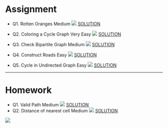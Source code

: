 # Assignment

- Q1. Rotten Oranges
  Medium [![](https://img.shields.io/badge/-MEDIUM-yellow)]() [SOLUTION](src/main/java/com/scaler/dsa/assignment/RottenOranges.java)

- Q2. Coloring a Cycle Graph Very
  Easy [![](https://img.shields.io/badge/-EASY-green)]() [SOLUTION](src/main/java/com/scaler/dsa/assignment/ColoringaCycleGraph.java)

- Q3. Check Bipartite Graph
  Medium [![](https://img.shields.io/badge/-MEDIUM-yellow)]() [SOLUTION](src/main/java/com/scaler/dsa/assignment/CheckBipartiteGraph.java)

- Q4. Construct Roads
  Easy [![](https://img.shields.io/badge/-EASY-green)]() [SOLUTION](src/main/java/com/scaler/dsa/assignment/ConstructRoads.java)
- Q5. Cycle in Undirected Graph
  Easy [![](https://img.shields.io/badge/-EASY-green)]() [SOLUTION](src/main/java/com/scaler/dsa/assignment/CycleinUndirectedGraph.java)

*** 

# Homework

- Q1. Valid Path Medium [![](https://img.shields.io/badge/-MEDIUM-yellow)]() [SOLUTION](src/main/java/com/scaler/dsa/homework/ValidPath.java)
- Q2. Distance of nearest cell Medium [![](https://img.shields.io/badge/-MEDIUM-yellow)]() [SOLUTION](src/main/java/com/scaler/dsa/homework/Distanceofnearestcell.java)

[![](https://img.shields.io/badge/github-blue?style=for-the-badge)](https://github.com/pashmash372)
